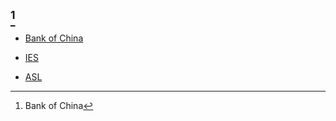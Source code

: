 ## [^boc]

- [Bank of China][1]

* [IES][2]

- [ASL][3]

[^boc]: Bank of China

[1]: /docs/project-experience/1-boc
[2]: /docs/project-experience/2-ies
[3]: /docs/project-experience/3-asl

